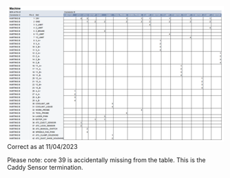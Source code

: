 ![image](images\MACHINE_WIRING_GUIDE.png)
Correct as at 11/04/2023

Please note: core 39 is accidentally missing from the table.  This is the Caddy Sensor termination.
